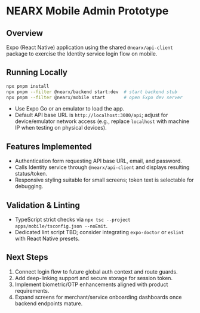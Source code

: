 # NEARX Mobile Admin Prototype

## Overview
Expo (React Native) application using the shared `@nearx/api-client` package to exercise the Identity service login flow on mobile.

## Running Locally
```bash
npx pnpm install
npx pnpm --filter @nearx/backend start:dev  # start backend stub
npx pnpm --filter @nearx/mobile start       # open Expo dev server
```
- Use Expo Go or an emulator to load the app.
- Default API base URL is `http://localhost:3000/api`; adjust for device/emulator network access (e.g., replace `localhost` with machine IP when testing on physical devices).

## Features Implemented
- Authentication form requesting API base URL, email, and password.
- Calls Identity service through `@nearx/api-client` and displays resulting status/token.
- Responsive styling suitable for small screens; token text is selectable for debugging.

## Validation & Linting
- TypeScript strict checks via `npx tsc --project apps/mobile/tsconfig.json --noEmit`.
- Dedicated lint script TBD; consider integrating `expo-doctor` or `eslint` with React Native presets.

## Next Steps
1. Connect login flow to future global auth context and route guards.
2. Add deep-linking support and secure storage for session token.
3. Implement biometric/OTP enhancements aligned with product requirements.
4. Expand screens for merchant/service onboarding dashboards once backend endpoints mature.
